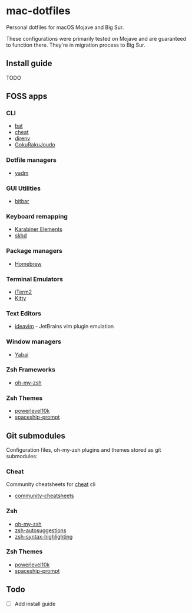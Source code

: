 # mac-dotfiles

Personal dotfiles for macOS Mojave and Big Sur.

These configurations were primarily tested on Mojave and are guaranteed to function there. They're in migration process to Big Sur.

## Install guide

TODO 

## FOSS apps


### CLI

* [bat](https://github.com/sharkdp/bat)
* [cheat](https://github.com/cheat/cheat)
* [direnv](https://github.com/direnv/direnv)
* [GokuRakuJoudo](https://github.com/yqrashawn/GokuRakuJoudo)

### Dotfile managers

* [yadm](https://github.com/TheLocehiliosan/yadm)

### GUI Utilities

* [bitbar](https://github.com/matryer/bitbar)

### Keyboard remapping

* [Karabiner Elements](https://github.com/pqrs-org/Karabiner-Elements)
* [skhd](https://github.com/koekeishiya/skhd)

### Package managers

* [Homebrew](https://github.com/Homebrew/brew)

### Terminal Emulators

* [iTerm2](https://github.com/gnachman/iTerm2)
* [Kitty](https://github.com/kovidgoyal/kitty)

### Text Editors

* [ideavim](https://github.com/JetBrains/ideavim) - JetBrains vim plugin emulation

### Window managers

* [Yabai](https://github.com/koekeishiya/yabai)

### Zsh Frameworks

* [oh-my-zsh](https://github.com/ohmyzsh/ohmyzsh)

### Zsh Themes

* [powerlevel10k](https://github.com/romkatv/powerlevel10k)
* [spaceship-prompt](https://github.com/denysdovhan/spaceship-prompt)

## Git submodules

Configuration files, oh-my-zsh plugins and themes stored as git submodules:

### Cheat

Community cheatsheets for [cheat](https://github.com/cheat/cheat) cli

* [community-cheatsheets](https://github.com/JetBrains/ideavim)

### Zsh

* [oh-my-zsh](https://github.com/ohmyzsh/ohmyzsh)
* [zsh-autosuggestions](https://github.com/zsh-users/zsh-autosuggestions)
* [zsh-syntax-highlighting](https://github.com/zsh-users/zsh-syntax-highlighting)

### Zsh Themes

* [powerlevel10k](https://github.com/romkatv/powerlevel10k)
* [spaceship-prompt](https://github.com/denysdovhan/spaceship-prompt)

## Todo

- [ ] Add install guide
